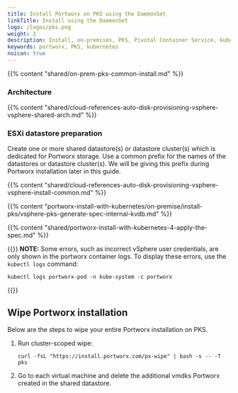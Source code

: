 ```yaml
---
title: Install Portworx on PKS using the DaemonSet
linkTitle: Install using the DaemonSet
logo: /logos/pks.png
weight: 3
description: Install, on-premises, PKS, Pivotal Container Service, kubernetes, k8s, air gapped
keywords: portworx, PKS, kubernetes
noicon: true
---
```


{{% content "shared/on-prem-pks-common-install.md" %}}

### Architecture

{{% content "shared/cloud-references-auto-disk-provisioning-vsphere-vsphere-shared-arch.md" %}}

### ESXi datastore preparation

Create one or more shared datastore(s) or datastore cluster(s) which is dedicated for Portworx storage. Use a common prefix for the names of the datastores or datastore cluster(s). We will be giving this prefix during Portworx installation later in this guide.

<!--### Generating the Portworx specs -->

{{% content "shared/cloud-references-auto-disk-provisioning-vsphere-vsphere-install-common.md" %}}

{{% content "portworx-install-with-kubernetes/on-premise/install-pks/vsphere-pks-generate-spec-internal-kvdb.md" %}}

{{% content "shared/portworx-install-with-kubernetes-4-apply-the-spec.md" %}}

{{<info>}}
**NOTE:** Some errors, such as incorrect vSphere user credentials, are only shown in the portworx container logs. To display these errors, use the `kubectl logs` command:

```text
kubectl logs portworx-pod -n kube-system -c portworx
```
{{</info>}}

## Wipe Portworx installation

Below are the steps to wipe your entire Portworx installation on PKS.

1. Run cluster-scoped wipe:

    ```text
    curl -fsL "https://install.portworx.com/px-wipe" | bash -s -- -T pks
    ```

2. Go to each virtual machine and delete the additional vmdks Portworx created in the shared datastore.


<!-- commented as it's not supported
If you have **local** datastores, proceed to [Portworx install on PKS on vSphere using local datastores](/portworx-install-with-kubernetes/on-premise/install-pks/install-pks-vsphere-local).
-->
